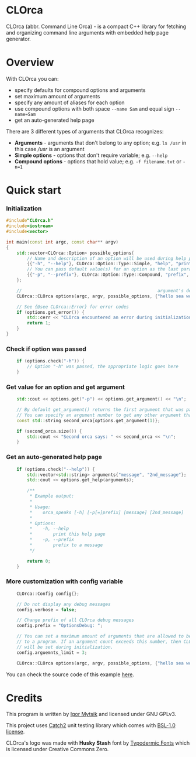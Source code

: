 # CLOrca
CLOrca (abbr. Command Line Orca) - is a compact C++ library for fetching and organizing command line arguments with embedded help page generator.

# Overview
With CLOrca you can:
* specify defaults for compound options and arguments
* set maximum amount of arguments
* specify any amount of aliases for each option
* use compound options with both space ```--name Sam``` and equal sign ```--name=Sam```
* get an auto-generated help page

There are 3 different types of arguments that CLOrca recognizes:
* **Arguments** - arguments that don't belong to any option; e.g. ```ls /usr``` in this case */usr* is an argument
* **Simple options** - options that don't require variable; e.g. ```--help```
* **Compound options** - options that hold value; e.g. ```-f filename.txt``` or ```-n=1```

# Quick start
### Initialization
```cpp
#include"CLOrca.h"
#include<iostream>
#include<vector>

int main(const int argc, const char** argv)
{
    std::vector<CLOrca::Option> possible_options{
        // Name and description of an option will be used during help page generation
        {{"-h", "--help"}, CLOrca::Option::Type::Simple, "help", "print this help page"},
        // You can pass default value(s) for an option as the last parameter
        {{"-p", "--prefix"}, CLOrca::Option::Type::Compound, "prefix", "prefix to a message", "Orca says: "}
    };

    //                                                    argument's default
    CLOrca::CLOrca options(argc, argv, possible_options, {"hello sea world!"});

    // See {@see CLOrca::Error} for error codes
    if (options.get_error()) {
        std::cerr << "CLOrca encountered an error during initialization: " << options.get_error() << "\n";
        return 1;
    }
}
```

### Check if option was passed
```cpp
    if (options.check("-h")) {
        // Option "-h" was passed, the appropriate logic goes here
    }
```

### Get value for an option and get argument
```cpp
    std::cout << options.get("-p") << options.get_argument() << "\n";

    // By default get_argument() returns the first argument that was passed.
    // You can specify an argument number to get any other argument than first.
    const std::string second_orca{options.get_argument(1)};

    if (second_orca.size()) {
        std::cout << "Second orca says: " << second_orca << "\n";
    }
```

### Get an auto-generated help page
```cpp
    if (options.check("--help")) {
        std::vector<std::string> arguments{"message", "2nd_message"};
        std::cout << options.get_help(arguments);

        /**
         * Example output:
         *
         * Usage:
         *    orca_speaks [-h] [-p[=]prefix] [message] [2nd_message]
         *
         * Options:
         *    -h, --help
         *        print this help page
         *    -p, --prefix
         *        prefix to a message
         */

        return 0;
    }
```

### More customization with config variable
```cpp
    CLOrca::Config config{};

    // Do not display any debug messages
    config.verbose = false;

    // Change prefix of all CLOrca debug messages
    config.prefix = "OptionsDebug: ";

    // You can set a maximum amount of arguments that are allowed to be passed
    // to a program. If an argument count exceeds this number, then CLOrca::error
    // will be set during initialization.
    config.arguemnts_limit = 3;

    CLOrca::CLOrca options(argc, argv, possible_options, {"hello sea world!"}, config);
```
You can check the source code of this example [here](examples/orca_says.cpp).
# Credits
This program is written by [Igor Mytsik](mailto:whitesurfer@protonmail.com) and licensed under GNU GPLv3.

This project uses [Catch2](https://github.com/catchorg/Catch2) unit testing library which comes with [BSL-1.0 license](https://github.com/catchorg/Catch2?tab=BSL-1.0-1-ov-file).

CLOrca's logo was made with **Husky Stash** font by [Typodermic Fonts](https://typodermicfonts.com/) which is licensed under Creative Commons Zero.
